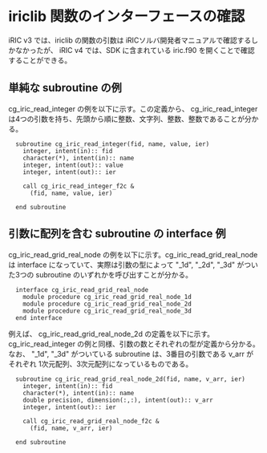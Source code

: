 # iriclib 関数のインターフェースの確認

iRIC v3 では、iriclib の関数の引数は iRICソルバ開発者マニュアルで確認するしかなかったが、 iRIC v4 では、SDK に含まれている iric.f90 を開くことで確認することができる。

## 単純な subroutine の例

cg_iric_read_integer の例を以下に示す。この定義から、 cg_iric_read_integer は4つの引数を持ち、先頭から順に整数、文字列、整数、整数であることが分かる。

```
  subroutine cg_iric_read_integer(fid, name, value, ier)
    integer, intent(in):: fid
    character(*), intent(in):: name
    integer, intent(out):: value
    integer, intent(out):: ier

    call cg_iric_read_integer_f2c &
      (fid, name, value, ier)

  end subroutine
```

## 引数に配列を含む subroutine の interface 例

cg_iric_read_grid_real_node の例を以下に示す。cg_iric_read_grid_real_node は interface になっていて、実際は引数の型によって "_1d", "_2d", "_3d" がついた3つの subroutine のいずれかを呼び出すことが分かる。

```
  interface cg_iric_read_grid_real_node
    module procedure cg_iric_read_grid_real_node_1d
    module procedure cg_iric_read_grid_real_node_2d
    module procedure cg_iric_read_grid_real_node_3d
  end interface
```

例えば、 cg_iric_read_grid_real_node_2d の定義を以下に示す。cg_iric_read_integer の例と同様、引数の数とそれぞれの型が定義から分かる。なお、 "_1d", "_3d" がついている subroutine は、3番目の引数である v_arr が それぞれ 1次元配列、3次元配列になっているものである。

```
  subroutine cg_iric_read_grid_real_node_2d(fid, name, v_arr, ier)
    integer, intent(in):: fid
    character(*), intent(in):: name
    double precision, dimension(:,:), intent(out):: v_arr
    integer, intent(out):: ier

    call cg_iric_read_grid_real_node_f2c &
      (fid, name, v_arr, ier)

  end subroutine
```